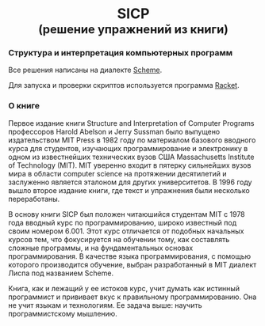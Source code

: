<h1 align="center">SICP<br><small>(решение упражнений из книги)</small></h1>

### Структура и интерпретация компьютерных программ

Все решения написаны на диалекте [Scheme](https://ru.wikipedia.org/wiki/Scheme).

Для запуска и проверки скриптов используется программа [Racket](https://racket-lang.org/).

### О книге

Первое издание книги Structure and Interpretation of Computer Programs профессоров Harold Abelson и Jerry Sussman
было выпущено издательством MIT Press в 1982 году по материалом базового вводного курса для студентов,
изучающих программирование и электронику в одном из известнейших технических вузов США Massachusetts Institute of Technology (MIT).
MIT уверенно входит в пятерку сильнейших вузов мира в области computer science на протяжении десятилетий и заслуженно
является эталоном для других университетов. В 1996 году вышло второе издание книги, где текст и упражнения были несколько переработаны.

В основу книги SICP был положен читаюшийся студентам MIT с 1978 года вводный курс по программированию,
широко известный под своим номером 6.001. Этот курс отличается от подобных начальных курсов тем, что фокусируется на обучении тому,
как составлять сложные программы, и на фундаментальных основах программирования.
В качестве языка программирования, с помощью которого производится обучение, выбран разработанный в MIT диалект Лиспа под названием Scheme.

Книга, как и лежащий у ее истоков курс, учит думать как истинный программист и прививает вкус к правильному программированию.
Она не учит языкам и технологиям. Ее задача выше: научить программистскому мышлению.